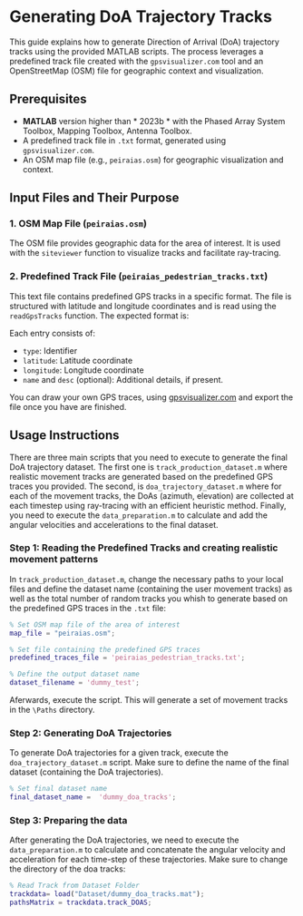 # Generating DoA Trajectory Tracks

This guide explains how to generate Direction of Arrival (DoA) trajectory tracks using the provided MATLAB scripts. The process leverages a predefined track file created with the `gpsvisualizer.com` tool and an OpenStreetMap (OSM) file for geographic context and visualization.

## Prerequisites

- **MATLAB** version higher than * 2023b * with the Phased Array System Toolbox, Mapping Toolbox, Antenna Toolbox.
- A predefined track file in `.txt` format, generated using `gpsvisualizer.com`.
- An OSM map file (e.g., `peiraias.osm`) for geographic visualization and context.

## Input Files and Their Purpose

### 1. OSM Map File (`peiraias.osm`)
The OSM file provides geographic data for the area of interest. It is used with the `siteviewer` function to visualize tracks and facilitate ray-tracing.

### 2. Predefined Track File (`peiraias_pedestrian_tracks.txt`)
This text file contains predefined GPS tracks in a specific format. The file is structured with latitude and longitude coordinates and is read using the `readGpsTracks` function. The expected format is:

Each entry consists of:
- `type`: Identifier 
- `latitude`: Latitude coordinate
- `longitude`: Longitude coordinate
- `name` and `desc` (optional): Additional details, if present.

You can draw your own GPS traces, using [gpsvisualizer.com](https://www.gpsvisualizer.com/draw/) and export the file once you have are finished.

## Usage Instructions
There are three main scripts that you need to execute to generate the final DoA trajectory dataset. The first one is `track_production_dataset.m` where realistic movement tracks are generated based on the predefined GPS traces you provided. The second, is `doa_trajectory_dataset.m` where for each of the movement tracks, the DoAs (azimuth, elevation) are collected at each timestep using ray-tracing with an efficient heuristic method.
Finally, you need to execute the `data_preparation.m` to calculate and add the angular velocities and accelerations to
the final dataset.
### Step 1: Reading the Predefined Tracks and creating realistic movement patterns

In `track_production_dataset.m`, change the necessary paths to your local files and define the dataset name (containing the user movement tracks) as well as the total number of random tracks you whish to generate based on the predefined GPS traces in the `.txt` file:

```matlab
% Set OSM map file of the area of interest
map_file = "peiraias.osm"; 

% Set file containing the predefined GPS traces
predefined_traces_file = 'peiraias_pedestrian_tracks.txt';

% Define the output dataset name
dataset_filename = 'dummy_test'; 
```
Aferwards, execute the script. This will generate a set of movement tracks in the `\Paths` directory. 


### Step 2: Generating DoA Trajectories
To generate DoA trajectories for a given track, execute the `doa_trajectory_dataset.m` script. Make sure to define the name of the final dataset (containing the DoA trajectories).

```matlab
% Set final dataset name
final_dataset_name =  'dummy_doa_tracks';
```

### Step 3: Preparing the data
After generating the DoA trajectories, we need to execute the `data_preparation.m` to calculate and concatenate the angular velocity and acceleration for each time-step of these trajectories.
Make sure to change the directory of the doa tracks:

```matlab
% Read Track from Dataset Folder
trackdata= load("Dataset/dummy_doa_tracks.mat");
pathsMatrix = trackdata.track_DOAS;
```
